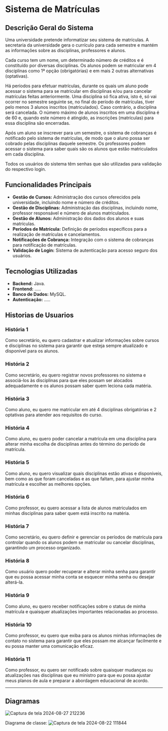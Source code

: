 # Sistema de Matrículas

## Descrição Geral do Sistema
Uma universidade pretende informatizar seu sistema de matrículas. A secretaria da universidade gera o currículo para cada semestre e mantém as informações sobre as disciplinas, professores e alunos.

Cada curso tem um nome, um determinado número de créditos e é constituído por diversas disciplinas. Os alunos podem se matricular em 4 disciplinas como 1ª opção (obrigatórias) e em mais 2 outras alternativas (optativas).

Há períodos para efetuar matrículas, durante os quais um aluno pode acessar o sistema para se matricular em disciplinas e/ou para cancelar matrículas feitas anteriormente. Uma disciplina só fica ativa, isto é, só vai ocorrer no semestre seguinte se, no final do período de matrículas, tiver pelo menos 3 alunos inscritos (matriculados). Caso contrário, a disciplina será cancelada. O número máximo de alunos inscritos em uma disciplina é de 60 e, quando este número é atingido, as inscrições (matrículas) para essa disciplina são encerradas.

Após um aluno se inscrever para um semestre, o sistema de cobranças é notificado pelo sistema de matrículas, de modo que o aluno possa ser cobrado pelas disciplinas daquele semestre. Os professores podem acessar o sistema para saber quais são os alunos que estão matriculados em cada disciplina.

Todos os usuários do sistema têm senhas que são utilizadas para validação do respectivo login.

## Funcionalidades Principais
- **Gestão de Cursos:** Administração dos cursos oferecidos pela universidade, incluindo nome e número de créditos.
- **Gestão de Disciplinas:** Administração das disciplinas, incluindo nome, professor responsável e número de alunos matriculados.
- **Gestão de Alunos:** Administração dos dados dos alunos e suas matrículas.
- **Períodos de Matrícula:** Definição de períodos específicos para a realização de matrículas e cancelamentos.
- **Notificações de Cobrança:** Integração com o sistema de cobranças para notificação de matrículas.
- **Validação de Login:** Sistema de autenticação para acesso seguro dos usuários.

## Tecnologias Utilizadas
- **Backend:** Java.
- **Frontend:** .....
- **Banco de Dados:** MySQL.
- **Autenticação:** .....

## Historias de Usuarios

### História 1

Como secretário, eu quero cadastrar e atualizar informações sobre cursos e disciplinas no sistema para garantir que esteja sempre atualizado e disponível para os alunos.

### História 2

Como secretário, eu quero registrar novos professores no sistema e associá-los às disciplinas para que eles possam ser alocados adequadamente e os alunos possam saber quem leciona cada matéria. 

### História 3

Como aluno, eu quero me matricular em até 4 disciplinas obrigatórias e 2 optativas para atender aos requisitos do curso.

### História 4

Como aluno, eu quero poder cancelar a matrícula em uma disciplina para alterar minha escolha de disciplinas antes do término do período de matrícula.

### História 5

Como aluno, eu quero visualizar quais disciplinas estão ativas e disponíveis, bem como as que foram canceladas e as que faltam, para ajustar minha matrícula e escolher as melhores opções.

### História 6

Como professor, eu quero acessar a lista de alunos matriculados em minhas disciplinas para saber quem está inscrito na matéria.

### História 7

Como secretário, eu quero definir e gerenciar os períodos de matrícula para controlar quando os alunos podem se matricular ou cancelar disciplinas, garantindo um processo organizado.

### História 8
Como usuário quero poder recuperar e alterar minha senha para garantir que eu possa acessar minha conta se esquecer minha senha ou desejar alterá-la.

### História 9

Como aluno, eu quero receber notificações sobre o status de minha matrícula e quaisquer atualizações importantes relacionadas ao processo.

### História 10

Como professor, eu quero que exiba para os alunos minhas informações de contato no sistema para garantir que eles possam me alcançar facilmente e eu possa manter uma comunicação eficaz.

### História 11

Como professor, eu quero ser notificado sobre quaisquer mudanças ou atualizações nas disciplinas que eu ministro para que eu possa ajustar meus planos de aula e preparar a abordagem educacional de acordo.

----

## Diagramas

![Captura de tela 2024-08-27 212236](https://github.com/user-attachments/assets/b475a560-8e38-4f84-86ee-eeef51113c93)


Diagrama de classe: 
![Captura de tela 2024-08-22 111844](https://github.com/user-attachments/assets/f9e0bb16-97f6-472b-84aa-6642443295a4)
